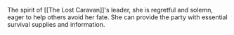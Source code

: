 The spirit of [[The Lost Caravan]]'s leader, she is regretful and solemn, eager to help others avoid her fate. She can provide the party with essential survival supplies and information.
